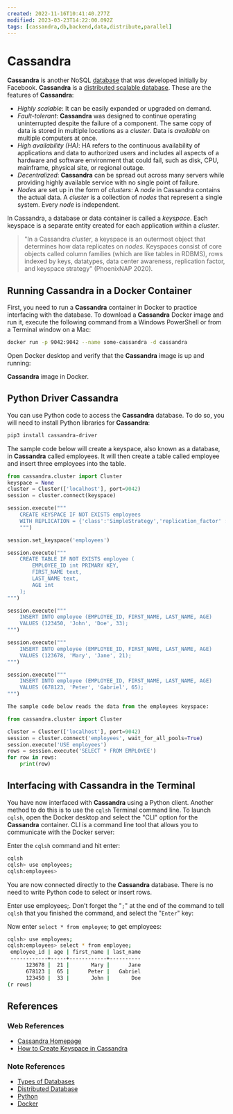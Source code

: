 ```yaml
---
created: 2022-11-16T10:41:40.277Z
modified: 2023-03-23T14:22:00.092Z
tags: [cassandra,db,backend,data,distribute,parallel]
---
```

# Cassandra

**Cassandra** is another NoSQL [database][db-types-zk] that
was developed initially by Facebook.
**Cassandra** is a [distributed scalable database][dist-db-zk].
These are the features of **Cassandra**:

* *Highly scalable*: It can be easily expanded or upgraded on demand.
* *Fault-tolerant*: **Cassandra** was designed to
continue operating uninterrupted despite the failure of a component.
The same copy of data is stored in multiple locations as a *cluster*.
Data is *available* on multiple computers at once.
* *High availability (HA)*: HA refers to the continuous availability of
applications and data to authorized users and
includes all aspects of a hardware and software environment that could fail,
such as disk, CPU, mainframe, physical site, or regional outage.
* *Decentralized*: **Cassandra** can be spread out across many servers while
providing highly available service with no single point of failure.
* *Nodes* are set up in the form of *clusters*:
A *node* in Cassandra contains the actual data.
A *cluster* is a collection of *nodes* that represent a single system.
Every *node* is independent.

In Cassandra, a database or data container is called a *keyspace*.
Each keyspace is a separate entity created for each application within a *cluster*.

>"In a Cassandra *cluster*, a keyspace is an outermost object that
>determines how data replicates on *nodes*.
>Keyspaces consist of core objects called column families
>(which are like tables in RDBMS), rows indexed by keys, datatypes,
>data center awareness, replication factor, and keyspace strategy" (PhoenixNAP 2020).

## Running Cassandra in a Docker Container

First, you need to run a **Cassandra** container in Docker to
practice interfacing with the database.
To download a **Cassandra** Docker image and run it,
execute the following command from a Windows PowerShell or
from a Terminal window on a Mac:

```sh
docker run -p 9042:9042 --name some-cassandra -d cassandra
```

Open Docker desktop and verify that the **Cassandra** image is up and running:

**Cassandra** image in Docker.

## Python Driver Cassandra

You can use Python code to access the **Cassandra** database.
To do so, you will need to install Python libraries for **Cassandra**:

```sh
pip3 install cassandra-driver
```

The sample code below will create a keyspace, also known as a database,
in **Cassandra** called employees.
It will then create a table called employee and
insert three employees into the table.

```py
from cassandra.cluster import Cluster
keyspace = None
cluster = Cluster(['localhost'], port=9042)
session = cluster.connect(keyspace)

session.execute("""
    CREATE KEYSPACE IF NOT EXISTS employees
    WITH REPLICATION = {'class':'SimpleStrategy','replication_factor' :1};
    """)

session.set_keyspace('employees')

session.execute("""
    CREATE TABLE IF NOT EXISTS employee (
        EMPLOYEE_ID int PRIMARY KEY,
        FIRST_NAME text,
        LAST_NAME text,
        AGE int
    );
""")

session.execute("""
    INSERT INTO employee (EMPLOYEE_ID, FIRST_NAME, LAST_NAME, AGE)
    VALUES (123450, 'John', 'Doe', 33);
""")

session.execute("""
    INSERT INTO employee (EMPLOYEE_ID, FIRST_NAME, LAST_NAME, AGE)
    VALUES (123678, 'Mary', 'Jane', 21);
""")

session.execute("""
    INSERT INTO employee (EMPLOYEE_ID, FIRST_NAME, LAST_NAME, AGE)
    VALUES (678123, 'Peter', 'Gabriel', 65);
""")

The sample code below reads the data from the employees keyspace:

from cassandra.cluster import Cluster

cluster = Cluster(['localhost'], port=9042)
session = cluster.connect('employees', wait_for_all_pools=True)
session.execute('USE employees')
rows = session.execute('SELECT * FROM EMPLOYEE')
for row in rows:
    print(row)
```

## Interfacing with Cassandra in the Terminal

You have now interfaced with **Cassandra** using a Python client.
Another method to do this is to use the `cqlsh` Terminal command line.
To launch `cqlsh`, open the Docker desktop and select the "CLI" option for
the **Cassandra** container.
CLI is a command line tool that allows you to communicate with the Docker server:

Enter the `cqlsh` command and hit enter:

```sh
cqlsh
cqlsh> use employees;
cqlsh:employees>
```

You are now connected directly to the **Cassandra** database.
There is no need to write Python code to select or insert rows.

Enter use employees;. Don’t forget the "`;`" at
the end of the command to tell `cqlsh` that you finished the command,
and select the "`Enter`" key:

Now enter `select * from employee`; to get employees:

```sh
cqlsh> use employees;
cqlsh:employees> select * from employee;
 employee_id | age | first_name | last_name
 ------------+-----+------------+----------
      123678 |  21 |       Mary |      Jane
      678123 |  65 |      Peter |   Gabriel
      123450 |  33 |       John |       Doe
(r rows)
```

## References

### Web References

* [Cassandra Homepage][cassandra-index]
* [How to Create Keyspace in Cassandra][phoenix-nap-cassandra-keyspace]

<!-- Hidden References -->
[cassandra-index]: https://cassandra.apache.org/_/index.html "Cassandra Homepage"
[phoenix-nap-cassandra-keyspace]: https://developer.mozilla.org/en-US/docs/Web/HTTP/Cookies "How to Create Keyspace in Cassandra"

### Note References

* [Types of Databases][db-types-zk]
* [Distributed Database][dist-db-zk]
* [Python][py-zk]
* [Docker][docker-zk]

<!-- Hidden References -->
[db-types-zk]: ./types-of-database.md "Types of Databases"
[dist-db-zk]: ./distributed-databases.md "Distributed Database"
[py-zk]: ./python.md "Python"
[docker-zk]: ./docker.md "Docker"
